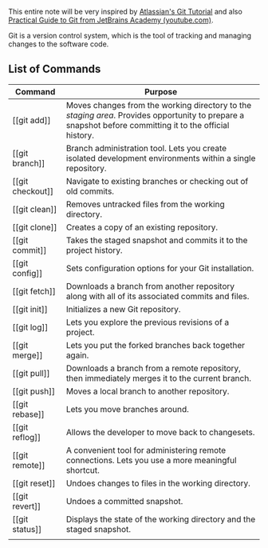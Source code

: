 This entire note will be very inspired by [Atlassian's Git Tutorial](https://www.atlassian.com/git/tutorials/what-is-version-control) and also [Practical Guide to Git from JetBrains Academy (youtube.com)](https://www.youtube.com/watch?v=9eBieLWZQOM). 

Git is a version control system, which is the tool of tracking and managing changes to the software code. 
## List of Commands

| Command          | Purpose                                                                                                                                                  |
| ---------------- | -------------------------------------------------------------------------------------------------------------------------------------------------------- |
| [[git add]]      | Moves changes from the working directory to the *staging area*. Provides opportunity to prepare a snapshot before committing it to the official history. |
| [[git branch]]   | Branch administration tool. Lets you create isolated development environments within a single repository.                                                |
| [[git checkout]] | Navigate to existing branches or checking out of old commits.                                                                                            |
| [[git clean]]    | Removes untracked files from the working directory.                                                                                                      |
| [[git clone]]    | Creates a copy of an existing repository.                                                                                                                |
| [[git commit]]   | Takes the staged snapshot and commits it to the project history.                                                                                         |
| [[git config]]   | Sets configuration options for your Git installation.                                                                                                    |
| [[git fetch]]    | Downloads a branch from another repository along with all of its associated commits and files.                                                           |
| [[git init]]     | Initializes a new Git repository.                                                                                                                        |
| [[git log]]      | Lets you explore the previous revisions of a project.                                                                                                    |
| [[git merge]]    | Lets you put the forked branches back together again.                                                                                                    |
| [[git pull]]     | Downloads a branch from a remote repository, then immediately merges it to the current branch.                                                           |
| [[git push]]     | Moves a local branch to another repository.                                                                                                              |
| [[git rebase]]   | Lets you move branches around.                                                                                                                           |
| [[git reflog]]   | Allows the developer to move back to changesets.                                                                                                         |
| [[git remote]]   | A convenient tool for administering remote connections. Lets you use a more meaningful shortcut.                                                         |
| [[git reset]]    | Undoes changes to files in the working directory.                                                                                                        |
| [[git revert]]   | Undoes a committed snapshot.                                                                                                                             |
| [[git status]]   | Displays the state of the working directory and the staged snapshot.                                                                                     |
|                  |                                                                                                                                                          |
